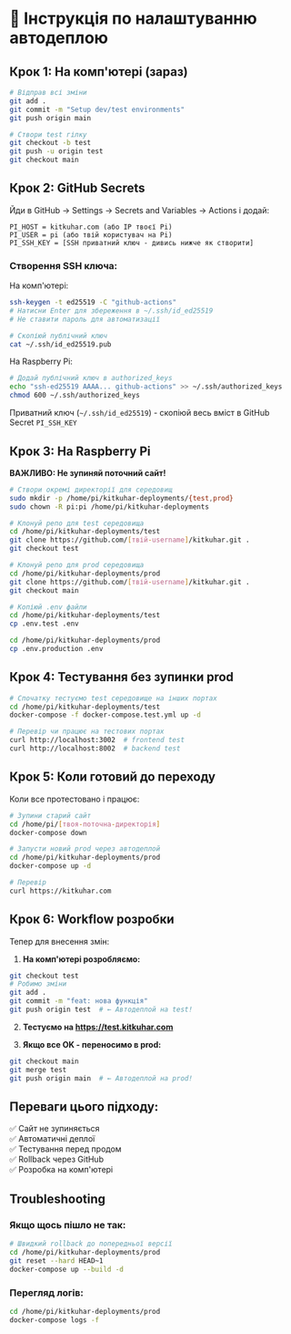# 🚀 Інструкція по налаштуванню автодеплою

## Крок 1: На комп'ютері (зараз)

```bash
# Відправ всі зміни
git add .
git commit -m "Setup dev/test environments"
git push origin main

# Створи test гілку
git checkout -b test
git push -u origin test
git checkout main
```

## Крок 2: GitHub Secrets

Йди в GitHub → Settings → Secrets and Variables → Actions і додай:

```
PI_HOST = kitkuhar.com (або IP твоєї Pi)
PI_USER = pi (або твій користувач на Pi) 
PI_SSH_KEY = [SSH приватний ключ - дивись нижче як створити]
```

### Створення SSH ключа:

На комп'ютері:
```bash
ssh-keygen -t ed25519 -C "github-actions"
# Натисни Enter для збереження в ~/.ssh/id_ed25519
# Не ставити пароль для автоматизації

# Скопіюй публічний ключ
cat ~/.ssh/id_ed25519.pub
```

На Raspberry Pi:
```bash
# Додай публічний ключ в authorized_keys
echo "ssh-ed25519 AAAA... github-actions" >> ~/.ssh/authorized_keys
chmod 600 ~/.ssh/authorized_keys
```

Приватний ключ (`~/.ssh/id_ed25519`) - скопіюй весь вміст в GitHub Secret `PI_SSH_KEY`

## Крок 3: На Raspberry Pi

**ВАЖЛИВО: Не зупиняй поточний сайт!**

```bash
# Створи окремі директорії для середовищ
sudo mkdir -p /home/pi/kitkuhar-deployments/{test,prod}
sudo chown -R pi:pi /home/pi/kitkuhar-deployments

# Клонуй репо для test середовища
cd /home/pi/kitkuhar-deployments/test
git clone https://github.com/[твій-username]/kitkuhar.git .
git checkout test

# Клонуй репо для prod середовища  
cd /home/pi/kitkuhar-deployments/prod
git clone https://github.com/[твій-username]/kitkuhar.git .
git checkout main

# Копіюй .env файли
cd /home/pi/kitkuhar-deployments/test
cp .env.test .env

cd /home/pi/kitkuhar-deployments/prod  
cp .env.production .env
```

## Крок 4: Тестування без зупинки prod

```bash
# Спочатку тестуємо test середовище на інших портах
cd /home/pi/kitkuhar-deployments/test
docker-compose -f docker-compose.test.yml up -d

# Перевір чи працює на тестових портах
curl http://localhost:3002  # frontend test
curl http://localhost:8002  # backend test
```

## Крок 5: Коли готовий до переходу

Коли все протестовано і працює:

```bash
# Зупини старий сайт
cd /home/pi/[твоя-поточна-директорія]  
docker-compose down

# Запусти новий prod через автодеплой
cd /home/pi/kitkuhar-deployments/prod
docker-compose up -d

# Перевір
curl https://kitkuhar.com
```

## Крок 6: Workflow розробки

Тепер для внесення змін:

1. **На комп'ютері розробляємо:**
```bash
git checkout test
# Робимо зміни
git add .
git commit -m "feat: нова функція"
git push origin test  # ← Автодеплой на test!
```

2. **Тестуємо на https://test.kitkuhar.com**

3. **Якщо все OK - переносимо в prod:**
```bash
git checkout main
git merge test
git push origin main  # ← Автодеплой на prod!
```

## Переваги цього підходу:

✅ Сайт не зупиняється  
✅ Автоматичні деплої  
✅ Тестування перед продом  
✅ Rollback через GitHub  
✅ Розробка на комп'ютері  

## Troubleshooting

### Якщо щось пішло не так:
```bash
# Швидкий rollback до попередньої версії
cd /home/pi/kitkuhar-deployments/prod
git reset --hard HEAD~1
docker-compose up --build -d
```

### Перегляд логів:
```bash
cd /home/pi/kitkuhar-deployments/prod
docker-compose logs -f
```